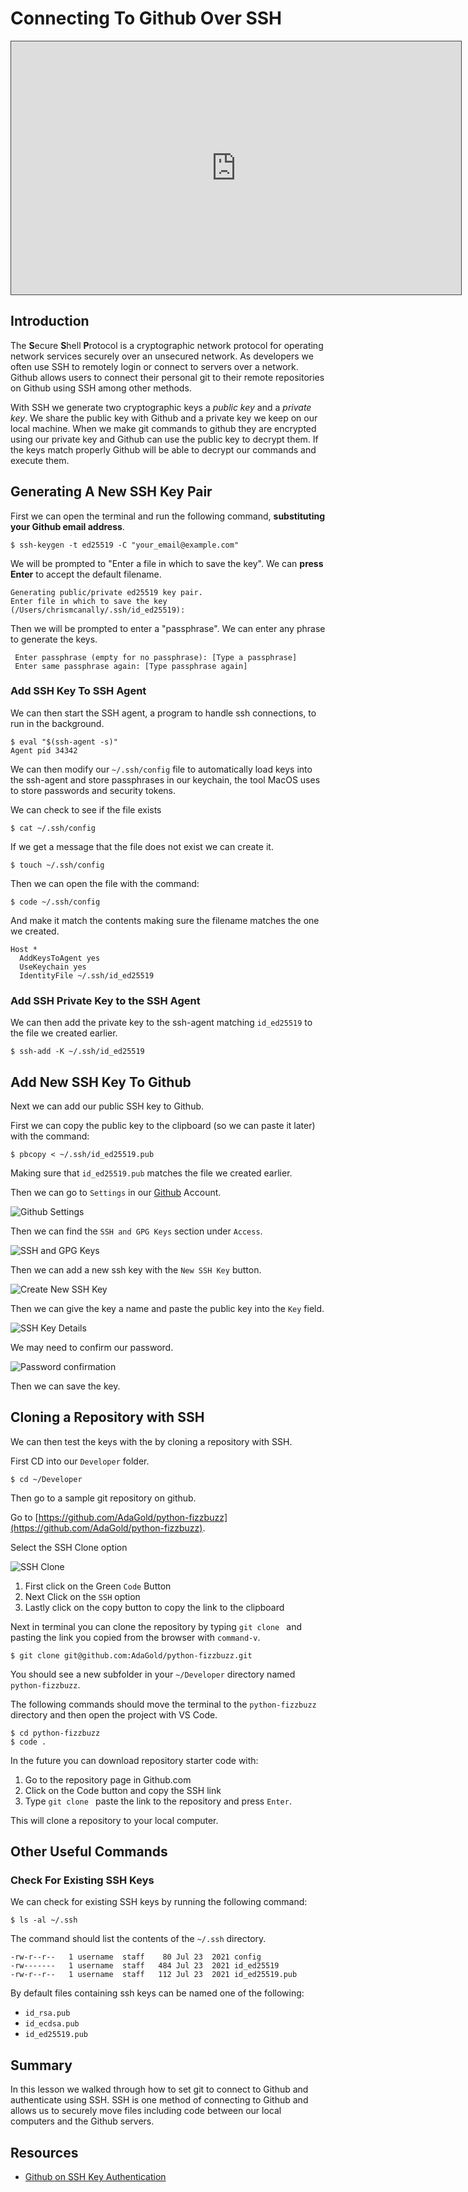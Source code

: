 # Connecting To Github Over SSH

<iframe src="https://adaacademy.hosted.panopto.com/Panopto/Pages/Embed.aspx?id=226728e9-67c1-437a-bb3e-ae3801219f73&autoplay=false&offerviewer=true&showtitle=true&showbrand=false&captions=true&interactivity=all" height="405" width="720" style="border: 1px solid #464646;" allowfullscreen allow="autoplay"></iframe>

## Introduction

The **S**ecure **S**hell **P**rotocol is a cryptographic network protocol for operating network services securely over an unsecured network. As developers we often use SSH to remotely login or connect to servers over a network. Github allows users to connect their personal git to their remote repositories on Github using SSH among other methods.

With SSH we generate two cryptographic keys a *public key* and a *private key*.  We share the public key with Github and a private key we keep on our local machine.  When we make git commands to github they are encrypted using our private key and Github can use the public key to decrypt them.  If the keys match properly Github will be able to decrypt our commands and execute them.

## Generating A New SSH Key Pair

First we can open the terminal and run the following command, **substituting your Github email address**.

```
$ ssh-keygen -t ed25519 -C "your_email@example.com"
```

We will be prompted to "Enter a file in which to save the key".  We can **press Enter** to accept the default filename.

```
Generating public/private ed25519 key pair.
Enter file in which to save the key (/Users/chrismcanally/.ssh/id_ed25519):
```

Then we will be prompted to enter a "passphrase".  We can enter any phrase to generate the keys.

```
 Enter passphrase (empty for no passphrase): [Type a passphrase]
 Enter same passphrase again: [Type passphrase again]
```

### Add SSH Key To SSH Agent

We can then start the SSH agent, a program to handle ssh connections, to run in the background.

```
$ eval "$(ssh-agent -s)"
Agent pid 34342
```

We can then modify our `~/.ssh/config` file to automatically load keys into the ssh-agent and store passphrases in our keychain, the tool MacOS uses to store passwords and security tokens.

We can check to see if the file exists

```
$ cat ~/.ssh/config
```

If we get a message that the file does not exist we can create it.

```
$ touch ~/.ssh/config
```

Then we can open the file with the command:

```
$ code ~/.ssh/config
```

And make it match the contents making sure the filename matches the one we created.

```
Host *
  AddKeysToAgent yes
  UseKeychain yes
  IdentityFile ~/.ssh/id_ed25519
```

### Add SSH Private Key to the SSH Agent

We can then add the private key to the ssh-agent matching `id_ed25519` to the file we created earlier.

```
$ ssh-add -K ~/.ssh/id_ed25519
```

## Add New SSH Key To Github

Next we can add our public SSH key to Github.

First we can copy the public key to the clipboard (so we can paste it later) with the command:

```
$ pbcopy < ~/.ssh/id_ed25519.pub
```

Making sure that `id_ed25519.pub` matches the file we created earlier.

Then we can go to `Settings` in our [Github](https://github.com) Account.

![Github Settings](images/github-setup__github-settings.png)

Then we can find the `SSH and GPG Keys` section under `Access`.

![SSH and GPG Keys](images/github-setup__github-ssh-and-gcp-keys.png)

Then we can add a new ssh key with the `New SSH Key` button.

![Create New SSH Key](images/github-setup__generate-new-ssh-key.png)

Then we can give the key a name and paste the public key into the `Key` field.  

![SSH Key Details](images/github-setup__new-public-ssh-key.png)

We may need to confirm our password.

![Password confirmation](images/github-setup__confirm-password.png)

Then we can save the key.

## Cloning a Repository with SSH

We can then test the keys with the by cloning a repository with SSH. 

First CD into our `Developer` folder.

```
$ cd ~/Developer
```

Then go to a sample git repository on github.  

Go to [https://github.com/AdaGold/python-fizzbuzz](https://github.com/AdaGold/python-fizzbuzz).

Select the SSH Clone option

![SSH Clone](images/github-setup__clone-with-ssh.png)

1.  First click on the Green `Code` Button
1.  Next Click on the `SSH` option
1.  Lastly click on the copy button to copy the link to the clipboard

Next in terminal you can clone the repository by typing `git clone ` and pasting the link you copied from the browser with `command-v`.

```
$ git clone git@github.com:AdaGold/python-fizzbuzz.git
```

You should see a new subfolder in your `~/Developer` directory named `python-fizzbuzz`.

The following commands should move the terminal to the `python-fizzbuzz` directory and then open the project with VS Code.

```
$ cd python-fizzbuzz
$ code .
```

In the future you can download repository starter code with:

1.  Go to the repository page in Github.com
1.  Click on the Code button and copy the SSH link
1.  Type `git clone ` paste the link to the repository and press `Enter`.

This will clone a repository to your local computer.

## Other Useful Commands

### Check For Existing SSH Keys

We can check for existing SSH keys by running the following command:

```
$ ls -al ~/.ssh
```

The command should list the contents of the `~/.ssh` directory.

```
-rw-r--r--   1 username  staff    80 Jul 23  2021 config
-rw-------   1 username  staff   484 Jul 23  2021 id_ed25519
-rw-r--r--   1 username  staff   112 Jul 23  2021 id_ed25519.pub
```

By default files containing ssh keys can be named one of the following:

- `id_rsa.pub`
- `id_ecdsa.pub`
- `id_ed25519.pub`

## Summary

In this lesson we walked through how to set git to connect to Github and authenticate using SSH. SSH is one method of connecting to Github and allows us to securely move files including code between our local computers and the Github servers.

## Resources

- [Github on SSH Key Authentication](https://docs.github.com/en/authentication/connecting-to-github-with-ssh/about-ssh)